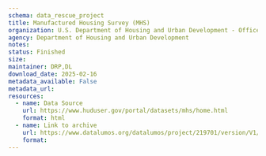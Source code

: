 ```yaml
---
schema: data_rescue_project 
title: Manufactured Housing Survey (MHS)
organization: U.S. Department of Housing and Urban Development - Office of Policy Development and Research
agency: Department of Housing and Urban Development
notes: 
status: Finished
size: 
maintainer: DRP,DL
download_date: 2025-02-16
metadata_available: False
metadata_url: 
resources:
  - name: Data Source
    url: https://www.huduser.gov/portal/datasets/mhs/home.html
    format: html
  - name: Link to archive
    url: https://www.datalumos.org/datalumos/project/219701/version/V1/view
    format: 
---
```

